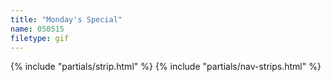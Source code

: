 ```yaml
---
title: "Monday's Special"
name: 050515
filetype: gif
---
```


{% include "partials/strip.html" %}
{% include "partials/nav-strips.html" %}